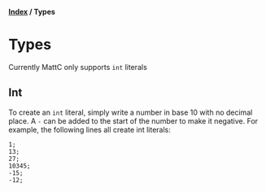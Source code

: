**[Index](index) / Types**

# Types
Currently MattC only supports `int` literals

## Int
To create an `int` literal, simply write a number in base 10 with no decimal place. A `-` can be added to the start of the number to make it negative. For example, the following lines all create int literals:
```
1;
13;
27;
10345;
-15;
-12;
```